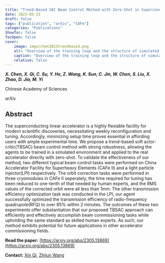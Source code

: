```yaml
---
title: "Trend-Based SAC Beam Control Method with Zero-Shot in Superconducting Linear Accelerator"
date: 2023-05-23
draft: false
tags: ["publication", "arXiv", "CAFe"]
categories: "Publications"
ShowToc: false
TocOpen: false
cover:
    image: imgs/chen2023trendbased.png
    alt: "Overview of the training loop and the structure of simulated environment"
    caption: "Overview of the training loop and the structure of simulated environment"
    relative: false
---
```


_**X. Chen, X. Qi, C. Su, Y. He, Z. Wang, K. Sun, C. Jin, W. Chen, S. Liu, X. Zhao, D. Jia, M. Yi**_

Chinese Academy of Sciences

_arXiv_

## Abstract

The superconducting linear accelerator is a highly flexiable facility for modern scientific discoveries, necessitating weekly reconfiguration and tuning. Accordingly, minimizing setup time proves essential in affording users with ample experimental time. We propose a trend-based soft actor-critic(TBSAC) beam control method with strong robustness, allowing the agents to be trained in a simulated environment and applied to the real accelerator directly with zero-shot. To validate the effectiveness of our method, two different typical beam control tasks were performed on China Accelerator Facility for Superheavy Elements (CAFe II) and a light particle injector(LPI) respectively. The orbit correction tasks were performed in three cryomodules in CAFe II seperately, the time required for tuning has been reduced to one-tenth of that needed by human experts, and the RMS values of the corrected orbit were all less than 1mm. The other transmission efficiency optimization task was conducted in the LPI, our agent successfully optimized the transmission efficiency of radio-frequency quadrupole(RFQ) to over 85% within 2 minutes. The outcomes of these two experiments offer substantiation that our proposed TBSAC approach can efficiently and effectively accomplish beam commissioning tasks while upholding the same standard as skilled human experts. As such, our method exhibits potential for future applications in other accelerator commissioning fields.

**Read the paper:** [https://arxiv.org/abs/2305.13869](https://arxiv.org/abs/2305.13869)

**Contact:**
[Xin Qi](mailto:qixin2002@impcas.ac.cn),
[Zhijun Wang](mailto:wangzj@impcas.ac.cn)
